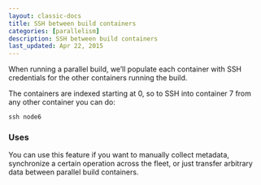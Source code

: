```yaml
---
layout: classic-docs
title: SSH between build containers
categories: [parallelism]
description: SSH between build containers
last_updated: Apr 22, 2015
---
```


When running a parallel build, we’ll populate each container with SSH
credentials for the other containers running the build.

The containers are indexed starting at 0, so to SSH into container 7
from any other container you can do:

```
ssh node6
```

### Uses

You can use this feature if you want to manually
collect metadata, synchronize a certain operation across the fleet, or
just transfer arbitrary data between parallel build containers.
